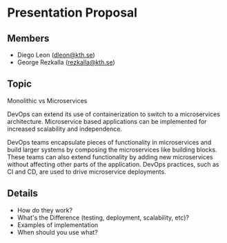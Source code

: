# Presentation Proposal
## Members
- Diego Leon (dleon@kth.se)
- George Rezkalla (rezkalla@kth.se)

## Topic
Monolithic vs Microservices

DevOps can extend its use of containerization to switch to a microservices architecture. Microservice based applications can be implemented for increased scalability and independence.

DevOps teams encapsulate pieces of functionality in microservices and build larger systems by composing the microservices like building blocks. These teams can also extend functionality by adding new microservices without affecting other parts of the application. DevOps practices, such as CI and CD, are used to drive microservice deployments.

## Details
- How do they work?
- What's the Difference (testing, deployment, scalability, etc)?
- Examples of implementation
- When should you use what?
